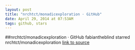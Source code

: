 ```yaml
---
layout: post
title: "nrchtct/monadicexploration · GitHub"
date: April 29, 2014 at 07:53AM
tags: github, stars
---
```

##nrchtct/monadicexploration · GitHub
fabiantheblind starred nrchtct/monadicexploration
[link to source](http://ift.tt/1pITqxl) 
